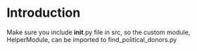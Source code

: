 # Introduction
Make sure you include __init__.py file in src, so the custom module, HelperModule, can be imported to find_political_donors.py
